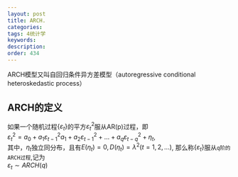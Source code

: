 ```yaml
---
layout: post
title: ARCH.
categories:
tags: 4统计学
keywords:
description:
order: 434
---
```


ARCH模型又叫自回归条件异方差模型（autoregressive conditional heteroskedastic process）  

## ARCH的定义

如果一个随机过程$\{ \varepsilon_t \}$的平方$\varepsilon_t^2$服从AR(p)过程，即  
$\varepsilon_t^2=a_0+a_1 \varepsilon_{t-1}^2a_1 +a_2 \varepsilon_{t-1}^2+...+a_q \varepsilon_{t-q}^2+\eta_t$,  
其中，$\eta_t$独立同分布，且有$E(\eta_t)=0,D(\eta_t)=\lambda^2(t=1,2,...)$,
那么称$\{ \varepsilon_t \}$服从`q阶的ARCH过程`,记为  
$\varepsilon_t\sim ARCH(q)$  
